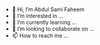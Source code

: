 - 👋 Hi, I’m Abdul Sami Faheem
- 👀 I’m interested in ...
- 🌱 I’m currently learning ...
- 💞️ I’m looking to collaborate on ...
- 📫 How to reach me ...

<!---
Abdul-Sami-Faheem/Abdul-Sami-Faheem is a ✨ special ✨ repository because its `README.md` (this file) appears on your GitHub profile.
You can click the Preview link to take a look at your changes.
--->
